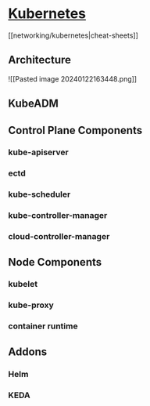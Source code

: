 # [Kubernetes](https://kubernetes.io/docs/home/)

[[networking/kubernetes|cheat-sheets]] 

## Architecture

![[Pasted image 20240122163448.png]]

## KubeADM

## Control Plane Components

### kube-apiserver

### ectd

### kube-scheduler

### kube-controller-manager

### cloud-controller-manager

## Node Components

### kubelet

### kube-proxy

### container runtime

## Addons

### Helm

### KEDA